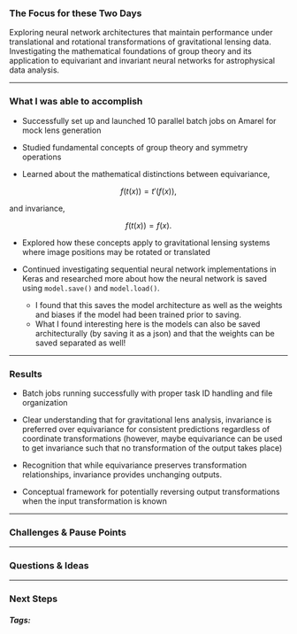 ### The Focus for these Two Days

Exploring neural network architectures that maintain performance under translational and rotational transformations of gravitational lensing data. Investigating the mathematical foundations of group theory and its application to equivariant and invariant neural networks for astrophysical data analysis.
***
### What I was able to accomplish

- Successfully set up and launched 10 parallel batch jobs on Amarel for mock lens generation
    
- Studied fundamental concepts of group theory and symmetry operations
    
- Learned about the mathematical distinctions between equivariance,
```math
f(t(x)) = t'(f(x)),
```
  and invariance,
```math
f(t(x)) = f(x).
```

- Explored how these concepts apply to gravitational lensing systems where image positions may be rotated or translated
    
- Continued investigating sequential neural network implementations in Keras and researched more about how the neural network is saved using `model.save()` and `model.load()`. 
	- I found that this saves the model architecture as well as the weights and biases if the model had been trained prior to saving.
	- What I found interesting here is the models can also be saved architecturally (by saving it as a json) and that the weights can be saved separated as well!

***
### Results

- Batch jobs running successfully with proper task ID handling and file organization
    
- Clear understanding that for gravitational lens analysis, invariance is preferred over equivariance for consistent predictions regardless of coordinate transformations (however, maybe equivariance can be used to get invariance such that no transformation of the output takes place)
    
- Recognition that while equivariance preserves transformation relationships, invariance provides unchanging outputs.
    
- Conceptual framework for potentially reversing output transformations when the input transformation is known
***
### Challenges & Pause Points

***
### Questions & Ideas

***
### Next Steps

##### Tags:




